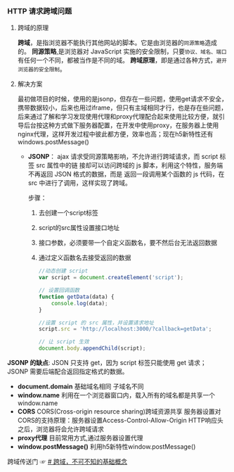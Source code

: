 ### HTTP 请求跨域问题

1. 跨域的原理

   **跨域**，是指浏览器不能执行其他网站的脚本。它是由浏览器的`同源策略`造成的。
   **同源策略**,是浏览器对 JavaScript 实施的安全限制，只要`协议、域名、端口`有任何一个不同，都被当作是不同的域。
   **跨域原理**，即是通过各种方式，`避开浏览器的安全限制`。

2. 解决方案

   最初做项目的时候，使用的是jsonp，但存在一些问题，使用get请求不安全，携带数据较小，后来也用过iframe，但只有主域相同才行，也是存在些问题，后来通过了解和学习发现使用代理和proxy代理配合起来使用比较方便，就引导后台按这种方式做下服务器配置，在开发中使用proxy，在服务器上使用nginx代理，这样开发过程中彼此都方便，效率也高；现在h5新特性还有 windows.postMessage()

   - **JSONP**：
     ajax 请求受同源策略影响，不允许进行跨域请求，而 script 标签 src 属性中的链 接却可以访问跨域的 js 脚本，利用这个特性，服务端不再返回 JSON 格式的数据，而是 返回一段调用某个函数的 js 代码，在 src 中进行了调用，这样实现了跨域。

     步骤：

     1. 去创建一个script标签

     2. script的src属性设置接口地址

     3. 接口参数，必须要带一个自定义函数名，要不然后台无法返回数据

     4. 通过定义函数名去接受返回的数据

        ```js
        //动态创建 script
        var script = document.createElement('script');
        
        // 设置回调函数
        function getData(data) {
            console.log(data);
        }
        
        //设置 script 的 src 属性，并设置请求地址
        script.src = 'http://localhost:3000/?callback=getData';
        
        // 让 script 生效
        document.body.appendChild(script);
        ```

**JSONP 的缺点**:
JSON 只支持 get，因为 script 标签只能使用 get 请求； JSONP 需要后端配合返回指定格式的数据。

- **document.domain** 基础域名相同 子域名不同
- **window.name** 利用在一个浏览器窗口内，载入所有的域名都是共享一个window.name
- **CORS** CORS(Cross-origin resource sharing)跨域资源共享 服务器设置对CORS的支持原理：服务器设置Access-Control-Allow-Origin HTTP响应头之后，浏览器将会允许跨域请求
- **proxy代理** 目前常用方式,通过服务器设置代理
- **window.postMessage()** 利用h5新特性window.postMessage()

跨域传送门 ☞ [# 跨域，不可不知的基础概念](https://juejin.cn/post/7003232769182547998)
